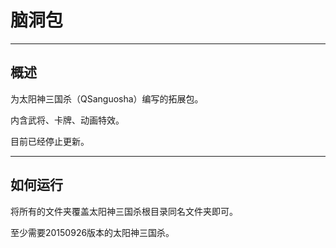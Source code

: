 # 脑洞包

___

## 概述

为太阳神三国杀（QSanguosha）编写的拓展包。

内含武将、卡牌、动画特效。

目前已经停止更新。

___

## 如何运行

将所有的文件夹覆盖太阳神三国杀根目录同名文件夹即可。

至少需要20150926版本的太阳神三国杀。

